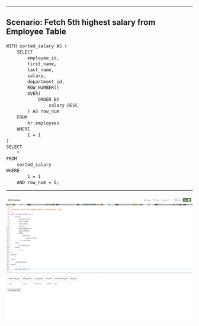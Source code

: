 --------------------------------------------------------------------------------
Scenario: Fetch 5th highest salary from Employee Table
--------------------------------------------------------------------------------
    WITH sorted_salary AS (
        SELECT
            employee_id,
            first_name,
            last_name,
            salary,
            department_id,
            ROW_NUMBER()
            OVER(
                ORDER BY
                    salary DESC
            ) AS row_num
        FROM
            hr.employees
        WHERE
            1 = 1
    )
    SELECT
        *
    FROM
        sorted_salary
    WHERE
            1 = 1
        AND row_num = 5;

--------------------------------------------------------------------------------

![!](../../../../Assets/Oracle/Scenario-Fetch-5th-Highest-Salary-From-Dataset.PNG)